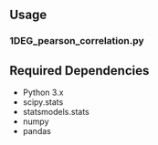 ## Usage
### 1DEG_pearson_correlation.py


## Required Dependencies

* Python 3.x
* scipy.stats
* statsmodels.stats
* numpy
* pandas
